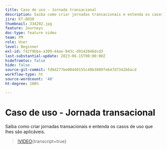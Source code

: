 ```yaml
---
title: Caso de uso - Jornada transacional
description: Saiba como criar jornadas transacionais e entenda os casos de uso que lhes são aplicáveis.
jira: KT-8030
thumbnail: 334202.jpg
feature: Journeys
doc-type: feature video
team: PM
role: User
level: Beginner
exl-id: f42f9bba-a309-44ae-943c-d9142046dcd3
last-substantial-update: 2023-06-15T00:00:00Z
hidefromtoc: false
hide: false
source-git-commit: fd9d277be00449155c49b3809fe647d7342b6acd
workflow-type: ht
source-wordcount: '40'
ht-degree: 100%

---
```


# Caso de uso - Jornada transacional

Saiba como criar jornadas transacionais e entenda os casos de uso que lhes são aplicáveis.

>[!VIDEO](https://video.tv.adobe.com/v/334202?quality=12&learn=on){transcript=true}
